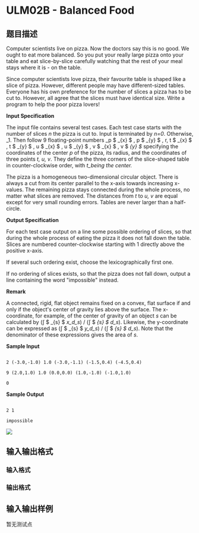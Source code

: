 # ULM02B - Balanced Food

## 题目描述

Computer scientists live on pizza. Now the doctors say this is no good. We ought to eat more balanced. So you put your really large pizza onto your table and eat slice-by-slice carefully watching that the rest of your meal stays where it is - on the table.

Since computer scientists love pizza, their favourite table is shaped like a slice of pizza. However, different people may have different-sized tables. Everyone has his own preference for the number of slices a pizza has to be cut to. However, all agree that the slices must have identical size. Write a program to help the poor pizza lovers!

**Input Specification**

The input file contains several test cases. Each test case starts with the number of slices _n_ the pizza is cut to. Input is terminated by _n=0_. Otherwise, _1. Then follow 9 floating-point numbers _p $ _{x} $ , p $ _{y} $ , r, t $ _{x} $ , t $ _{y} $ , u $ _{x} $ , u $ _{y} $ , v $ _{x} $ , v $ _{y} $_ specifying the coordinates of the center _p_ of the pizza, its radius, and the coordinates of three points _t, u, v_. They define the three corners of the slice-shaped table in counter-clockwise order, with _t_being the center._

The pizza is a homogeneous two-dimensional circular object. There is always a cut from its center parallel to the x-axis towards increasing x-values. The remaining pizza stays connected during the whole process, no matter what slices are removed. The distances from _t_ to _u, v_ are equal except for very small rounding errors. Tables are never larger than a half-circle.

**Output Specification**

For each test case output on a line some possible ordering of slices, so that during the whole process of eating the pizza it does not fall down the table. Slices are numbered counter-clockwise starting with 1 directly above the positive x-axis.

If several such ordering exist, choose the lexicographically first one.

If no ordering of slices exists, so that the pizza does not fall down, output a line containing the word "impossible" instead.

**Remark**

A connected, rigid, flat object remains fixed on a convex, flat surface if and only if the object's center of gravity lies above the surface. The x-coordinate, for example, of the center of gravity of an object _s_ can be calculated by (∫ $ _{s} $ _x_d_s_) / (∫ $ _{s} $ d_s_). Likewise, the y-coordinate can be expressed as (∫ $ _{s} $ _y_d_s_) / (∫ $ _{s} $ d_s_). Note that the denominator of these expressions gives the area of _s_.

**Sample Input**

```

2 (-3.0,-1.0) 1.0 (-3.0,-1.1) (-1.5,0.4) (-4.5,0.4)

9 (2.0,1.0) 1.0 (0.0,0.0) (1.0,-1.0) (-1.0,1.0)

0

```

**Sample Output**

```

2 1

impossible

```

![](http://acm.tju.edu.cn/toj/1402_balanced.gif)

## 输入输出格式

### 输入格式

### 输出格式

## 输入输出样例

暂无测试点

